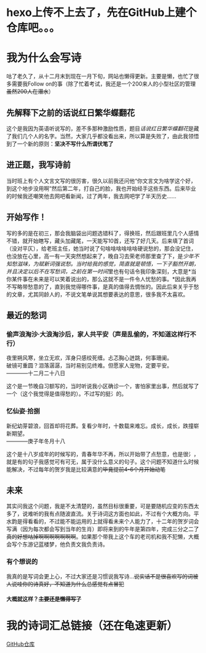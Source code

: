 # hexo上传不上去了，先在GitHub上建个仓库吧。。。
# 我为什么会写诗

咕了老久了，从十二月末到现在一月下旬，网站也懒得更新。主要是懒，也忙了很多需要我Follow on的事（除了忙着考试，我还是一个200来人的小型社区的管理~~虽然200人在潜水~~）

## 先解释下之前的话说红日繁华蝶翻花
这个是我因为英语听说写的，差不多那种激励性质，题目*话说红日繁华蝶翻花*是藏了我们几个人的名字。当然，大家几乎都没看出来，所以算是失败了，由此我领悟到了一个新的原则：**坚决不写什么所谓伏笔了**

## 进正题，我写诗前
当时班上有个人文言文写的很厉害，很久以前我还问他“你文言文为啥学这个好，到这个地步没用啊”然后第二年，打自己的脸，我也开始经手这些东西。后来毕业的时候我还嘲笑他去网吧看新闻，过了两年，我去网吧学了半天历史......

## 开始写作！
写的多的是在初三，那会我脑袋出问题选错科了，得换班，然后跟班里几个人感情不错，就开始瞎写，藏头加藏尾，一天能写10首，还写了好几天。后来填了首词（没对平仄），给老班主任，她当时说了句啥啥啥啥啥啥硬说愁的，那会没记住，也没放在心里，高一有一天突然想起来了，晚自习去荣老师那里查了下，是*少年不知愁滋味，为赋新词强说愁。*当时给我的感觉，简直就是顿悟，一下子豁然开朗，并且决定以后不在写愁词，之前在*第一时间*里也有句话令我印象深刻，大意是*当你某件事在未来是可以笑着说出的，那么这就不是一件令人忧愁的事。*因此我再不写略带愁意的了，直到我觉得哪件事，是真的值得去惆怅的。因此后来关乎于愁的文章，尤其同龄人的，不说文笔单说其想要表达的意思，很多我不太喜欢。

## 最近的愁词

### 偷声浪淘沙·大浪淘沙后，家人共平安（声是乱偷的，不知道这样行不行）
夜里朔风寒，坐立无欢，浑身只感绞死缠。忐忑胸心迸跳，何事珊阑。
<br>
破镜可重圆？泪落潺潺，当时易别见终难。但愿家人宠物，定要平安。
<br>
                                                        ————十二月二十八日

这个是一节晚自习额写的，当时听说我小区确诊一个，害怕家里出事，然后就写了一个（这个我觉得是值得愁的）。不过写的挺氵的。


### 忆仙姿·拾捌
新纪幼芽碧浪，回首却将花葬。复看少年时，十数载来难忘。成长，成长，跌撞崭新期望。
<br>
                                                         ————庚子年冬月十八
                                                         <br>
                                                  
这个是十八岁成年的时候写的，青春年华不再，所以开始带了点愁意，也是很氵，就是有的句子我感觉可有可无，属于没什么意义的句子。这个问题不知道什么时候能解决，不过每年的贺岁我是比较满意的~~毕竟提前4-6个月开始动笔~~

## 未来
其实问我这个问题，我是不太清楚的，虽然目标很重要，可是要随机应变的东西太多了，说难听的我有点随波直流。关于诗词这方面也如此，不过有个大概方向。平水韵是得看看的，不过能不能运用的上就得看未来个人能力了，十二年的贺岁词会写满（因为每次都会写到当年的生肖）即将来到的牛年是第四年，完成三分之二了~~真的好想咕掉啊啊啊啊啊啊啊~~。如果那个带我上这个车的老司机和我不犯懒，大概会写个东游记蓝楼梦，他负责文我负责诗。

### 有个想说的
我真的是写词会更上心，不过大家还是习惯说我写诗...~~说实话不是很喜欢写的词被人说哇你的诗真好，不知道为什么总感觉有点冒犯~~

#### 大概就这样？~~主要还是懒得写了~~

# 我的诗词汇总链接（还在龟速更新）
[GitHub仓库](https://github.com/FloatCloudSL/FloatCloud_MyPoetry)

